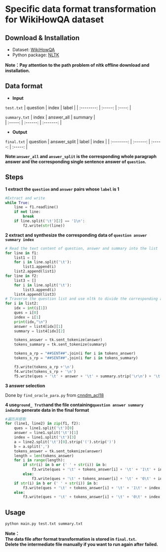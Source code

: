 # Specific data format transformation for WikiHowQA dataset  
## Download & Installation  

+ Dataset: [WikiHowQA](https://github.com/dengyang17/wikihowQA/)  
+ Python package: [NLTK](http://www.nltk.org/install.html)  

**Note：Pay attention to the path problem of nltk offline download and installation.**  
## Data format
+ **Input**

`test.txt`
| question | index | label |
| :--------: | :-----: | :----: |

`summary.txt`
| index | answer_all | summary |  
| :-----: | :------: | :-------: |  

+ **Output**

`final.txt`
| question | answer_split | label | index |
| :--------: | :------: | :-----: | :-----: |

**Note:`answer_all` and `answer_split` is the corresponding whole paragraph answer and the corresponding single sentence answer of `question`.**  

## Steps	
**1 extract the `question` and `answer` pairs whose `label` is 1**  
```python
#Extract and write
while True:
    line = f1.readline()
    if not line:
        break
    if line.split('\t')[2] == '1\n':
        f2.write(str(line))
```
**2 extract and synthesize the corresponding data of `question answer summary index`**  
```python
# Read the text content of question, answer and summary into the list
for line in f1:
    list1 = []
    for i in line.split('\t'):
        list1.append(i)
    list2.append(list1)
for line in f2:
    list3 = []
    for i in line.split('\t'):
        list3.append(i)
    list4.append(list3)
# Traverse the question list and use nltk to divide the corresponding answers into sentences, synthesize and generate three texts
for i in list2: 
    idx = int(i[1])
    ques = i[0]
    index = i[1]
    print(idx,"\n")
    answer = list4[idx][1]
    summary = list4[idx][2]

    tokens_answer = tk.sent_tokenize(answer)
    tokens_summary = tk.sent_tokenize(summary)

    tokens_a_rp = "##SENT##".join(i for i in tokens_answer)
    tokens_s_rp = "##SENT##".join(i for i in tokens_summary)

    f3.write(tokens_a_rp +'\n')
    f4.write(tokens_s_rp + '\n')
    f5.write(ques + '\t' + answer + '\t' + summary.strip('\r\n') + '\t' + index + '\n')
```
**3 answer selection**  

Done by `find_oracle_para.py` from [cnndm_acl18](https://github.com/sirfyx/cnndm_acl18/)

**4 use`ground_ Truth`and the file containing`question answer summary index`to generate data in the final format**
```python
#遍历并提取
for (line1, line2) in zip(f1, f2):
    ques = line1.split('\t')[0]
    answer = line1.split('\t')[1]
    index = line1.split('\t')[3]
    a = line2.split('\t')[0].strip('(').strip(')')
    b = a.split(',')
    tokens_answer = tk.sent_tokenize(answer)
    length = len(tokens_answer)
    for i in range(length):
        if str(i) in b or (' ' + str(i)) in b:
            f3.write(ques + '\t' + tokens_answer[i] + '\t' + '1\t' + index.strip('\r\n') + '\n')
        else:
            f3.write(ques + '\t' + tokens_answer[i] + '\t' + '0\t' + index.strip('\r\n') + '\n')
    if str(i) in b or (' ' + str(i)) in b:
        f3.write(ques + '\t' + tokens_answer[i] + '\t' + '1\t' + index.strip('\r\n') + '\n')
    else:
        f3.write(ques + '\t' + tokens_answer[i] + '\t' + '0\t' + index.strip('\r\n') + '\n')
```

## Usage 
```
python main.py test.txt summary.txt
```
**Note：  
The data file after format transformation is stored in `final.txt`.  
Delete the intermediate file manually if you want to run again after failed.**
